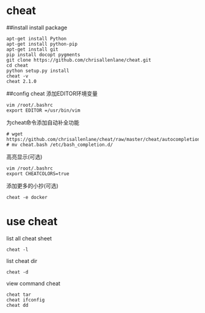 # cheat 
##install 
install package 

    apt-get install Python
    apt-get install python-pip
    apt-get install git 
    pip install docopt pygments
    git clone https://github.com/chrisallenlane/cheat.git
    cd cheat
    python setup.py install
    cheat -v
    cheat 2.1.0

##config cheat
添加EDITOR环境变量

    vim /root/.bashrc
    export EDITOR =/usr/bin/vim  

为cheat命令添加自动补全功能

    # wget https://github.com/chrisallenlane/cheat/raw/master/cheat/autocompletion/cheat.bash
    # mv cheat.bash /etc/bash_completion.d/

高亮显示(可选)

    vim /root/.bashrc
    export CHEATCOLORS=true

添加更多的小抄(可选)

    cheat -e docker

# use cheat
list all cheat sheet

    cheat -l

list cheat dir

    cheat -d 

view command cheat

    cheat tar
    cheat ifconfig
    cheat dd
